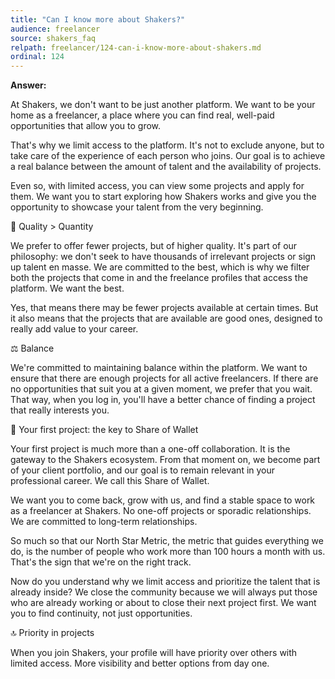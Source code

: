 ```yaml
---
title: "Can I know more about Shakers?"
audience: freelancer
source: shakers_faq
relpath: freelancer/124-can-i-know-more-about-shakers.md
ordinal: 124
---
```


**Answer:**

At Shakers, we don't want to be just another platform. We want to be your home as a freelancer, a place where you can find real, well-paid opportunities that allow you to grow.

That's why we limit access to the platform. It's not to exclude anyone, but to take care of the experience of each person who joins. Our goal is to achieve a real balance between the amount of talent and the availability of projects.

Even so, with limited access, you can view some projects and apply for them. We want you to start exploring how Shakers works and give you the opportunity to showcase your talent from the very beginning.



🎯 Quality > Quantity

We prefer to offer fewer projects, but of higher quality. It's part of our philosophy: we don't seek to have thousands of irrelevant projects or sign up talent en masse. We are committed to the best, which is why we filter both the projects that come in and the freelance profiles that access the platform. We want the best.

Yes, that means there may be fewer projects available at certain times. But it also means that the projects that are available are good ones, designed to really add value to your career.

⚖️ Balance

We're committed to maintaining balance within the platform. We want to ensure that there are enough projects for all active freelancers. If there are no opportunities that suit you at a given moment, we prefer that you wait. That way, when you log in, you'll have a better chance of finding a project that really interests you.

🚀 Your first project: the key to Share of Wallet

Your first project is much more than a one-off collaboration. It is the gateway to the Shakers ecosystem. From that moment on, we become part of your client portfolio, and our goal is to remain relevant in your professional career. We call this Share of Wallet.

We want you to come back, grow with us, and find a stable space to work as a freelancer at Shakers. No one-off projects or sporadic relationships. We are committed to long-term relationships. 

So much so that our North Star Metric, the metric that guides everything we do, is the number of people who work more than 100 hours a month with us. That's the sign that we're on the right track.

Now do you understand why we limit access and prioritize the talent that is already inside? We close the community because we will always put those who are already working or about to close their next project first. We want you to find continuity, not just opportunities.

🔝 Priority in projects

When you join Shakers, your profile will have priority over others with limited access. More visibility and better options from day one.
